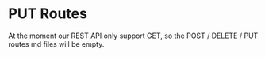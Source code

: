 # PUT Routes

At the moment our REST API only support GET, so the POST / DELETE / PUT routes md files will be empty.